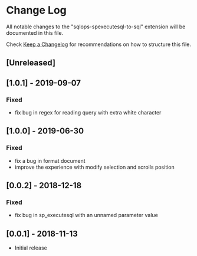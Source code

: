 # Change Log
All notable changes to the "sqlops-spexecutesql-to-sql" extension will be documented in this file.

Check [Keep a Changelog](http://keepachangelog.com/) for recommendations on how to structure this file.

## [Unreleased]

## [1.0.1] - 2019-09-07
### Fixed
- fix bug in regex for reading query with extra white character

## [1.0.0] - 2019-06-30
### Fixed
- fix a bug in format document
- improve the experience with modify selection and scrolls position

## [0.0.2] - 2018-12-18
### Fixed
- fix bug in sp_executesql with an unnamed parameter value

## [0.0.1] - 2018-11-13
- Initial release